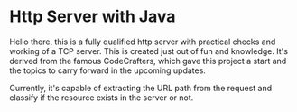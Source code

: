 # Http Server with Java

Hello there, this is a fully qualified http server with practical checks and working of a TCP server. This is created
just out of fun and knowledge. It's derived from the famous CodeCrafters, which gave this project a start and the topics to 
carry forward in the upcoming updates.

Currently, it's capable of extracting the URL path from the request and classify if the resource exists in the server or not.
